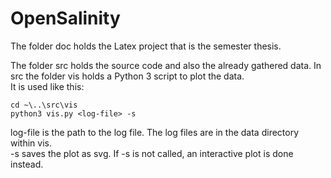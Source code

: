 # OpenSalinity

The folder doc holds the Latex project that is the semester thesis.  

The folder src holds the source code and also the already gathered data. In src the folder vis holds a Python 3 script to plot the data.  
It is used like this:

```
cd ~\..\src\vis  
python3 vis.py <log-file> -s
```

log-file is the path to the log file. The log files are in the data directory within vis.  
-s saves the plot as svg. If -s is not called, an interactive plot is done instead.
